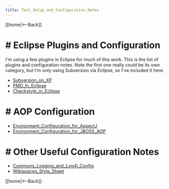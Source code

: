 ```yaml
---
title: Tool_Setup_and_Configuration_Notes
---
```

[[home|<--Back]]

# # Eclipse Plugins and Configuration 
I'm using a few plugins in Eclipse for much of this work. This is the list of plugins and configuration notes. Note the first one really could be its own category, but I'm only using Subversion via Eclipse, so I've included it here.

* [Subversion_on_XP]({{site.pagesurl}}/Subversion_on_XP)
* [PMD_In_Eclipse]({{site.pagesurl}}/PMD_In_Eclipse)
* [Checkstyle_in_Eclipse]({{site.pagesurl}}/Checkstyle_in_Eclipse)

# # AOP Configuration 
* [Environment_Configuration_for_AspectJ]({{site.pagesurl}}/Environment_Configuration_for_AspectJ)
* [Environment_Configuration_for_JBOSS_AOP]({{site.pagesurl}}/Environment_Configuration_for_JBOSS_AOP)

# # Other Useful Configuration Notes 
* [Commons_Logging_and_Log4j_Config]({{site.pagesurl}}/Commons_Logging_and_Log4j_Config)
* [Wikispaces_Style_Sheet]({{site.pagesurl}}/Wikispaces_Style_Sheet)

[[home|<--Back]]
